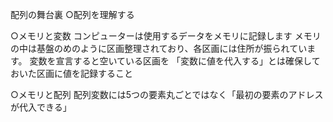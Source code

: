 配列の舞台裏
○配列を理解する

○メモリと変数
コンピューターは使用するデータをメモリに記録します
メモリの中は基盤のめのように区画整理されており、各区画には住所が振られています。
変数を宣言すると空いている区画を
「変数に値を代入する」とは確保しておいた区画に値を記録すること

○メモリと配列
配列変数には5つの要素丸ごとではなく「最初の要素のアドレスが代入できる」
